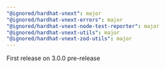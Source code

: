 ```yaml
---
"@ignored/hardhat-vnext": major
"@ignored/hardhat-vnext-errors": major
"@ignored/hardhat-vnext-node-test-reporter": major
"@ignored/hardhat-vnext-utils": major
"@ignored/hardhat-vnext-zod-utils": major
---
```


First release on 3.0.0 pre-release
